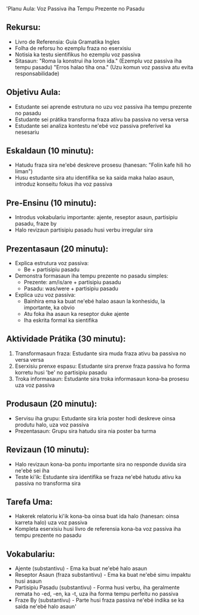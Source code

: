 'Planu Aula: Voz Passiva iha Tempu Prezente no Pasadu

## Rekursu:
- Livro de Referensia: Guia Gramatika Ingles
- Folha de reforsu ho ezemplu fraza no eserxisiu
- Notisia ka testu sientifikus ho ezemplu voz passiva
- Sitasaun:
    "Roma la konstrui iha loron ida." (Ezemplu voz passiva iha tempu pasadu)
    "Erros halao tiha ona." (Uzu komun voz passiva atu evita responsabilidade)

## Objetivu Aula:
- Estudante sei aprende estrutura no uzu voz passiva iha tempu prezente no pasadu
- Estudante sei prátika transforma fraza ativu ba passiva no versa versa
- Estudante sei analiza kontestu ne'ebé voz passiva preferivel ka nesesariu

## Eskaldaun (10 minutu):
- Hatudu fraza sira ne'ebé deskreve prosesu (hanesan: "Folin kafe hili ho liman")
- Husu estudante sira atu identifika se ka saida maka halao asaun, introduz konseitu fokus iha voz passiva

## Pre-Ensinu (10 minutu):
- Introdus vokabulariu importante: ajente, reseptor asaun, partisipiu pasadu, fraze by
- Halo revizaun partisipiu pasadu husi verbu irregular sira

## Prezentasaun (20 minutu):
- Explica estrutura voz passiva:
  * Be + partisipiu pasadu
- Demonstra formasaun iha tempu prezente no pasadu simples:
  * Prezente: am/is/are + partisipiu pasadu
  * Pasadu: was/were + partisipiu pasadu
- Explica uzu voz passiva:
  * Bainhira ema ka buat ne'ebé halao asaun la konhesidu, la importante, ka obvio
  * Atu foka iha asaun ka reseptor duke ajente
  * Iha eskrita formal ka sientifika

## Aktividade Prátika (30 minutu):
1. Transformasaun fraza: Estudante sira muda fraza ativu ba passiva no versa versa
2. Eserxisiu prenxe espasu: Estudante sira prenxe fraza passiva ho forma korretu husi 'be' no partisipiu pasadu
3. Troka informasaun: Estudante sira troka informasaun kona-ba prosesu uza voz passiva

## Produsaun (20 minutu):
- Servisu iha grupu: Estudante sira kria poster hodi deskreve oinsa produtu halo, uza voz passiva
- Prezentasaun: Grupu sira hatudu sira nia poster ba turma

## Revizaun (10 minutu):
- Halo revizaun kona-ba pontu importante sira no responde duvida sira ne'ebé sei iha
- Teste ki'ik: Estudante sira identifika se fraza ne'ebé hatudu ativu ka passiva no transforma sira

## Tarefa Uma:
- Hakerek relatoriu ki'ik kona-ba oinsa buat ida halo (hanesan: oinsa karreta halo) uza voz passiva
- Kompleta eserxisiu husi livro de referensia kona-ba voz passiva iha tempu prezente no pasadu

## Vokabulariu:
- Ajente (substantivu) - Ema ka buat ne'ebé halo asaun
- Reseptor Asaun (fraza substantivu) - Ema ka buat ne'ebé simu impaktu husi asaun
- Partisipiu Pasadu (substantivu) - Forma husi verbu, iha geralmente remata ho -ed, -en, ka -t, uza iha forma tempu perfeitu no passiva
- Fraze By (substantivu) - Parte husi fraza passiva ne'ebé indika se ka saida ne'ebé halo asaun'